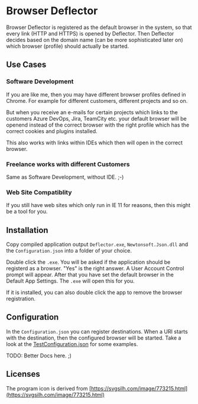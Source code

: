# Browser Deflector

Browser Deflector is registered as the default browser in the system, so that
every link (HTTP and HTTPS) is opened by Deflector. Then Deflector decides based on the domain name (can be more sophisticated later on) which browser (profile) should actually be started.

## Use Cases

### Software Development

If you are like me, then you may have different browser profiles defined in Chrome.
For example for different customers, different projects and so on.

But when you receive an e-mails for certain projects which links to the customers Azure DevOps, Jira,
TeamCity etc. your default browser will be openend instead of the correct
browser with the right profile which has the correct cookies and plugins installed.

This also works with links within IDEs which then will open in the correct browser.

### Freelance works with different Customers

Same as Software Development, without IDE. ;-)

### Web Site Compatiblity

If you still have web sites which only run in IE 11 for reasons, then this might
be a tool for you.

## Installation

Copy compiled application output `Deflector.exe`, `Newtonsoft.Json.dll` and the `Configuration.json` into a folder of your choice.

Double click the `.exe`. You will be asked if the application should be registerd as a
browser. "Yes" is the right answer. A User Account Control prompt will appear. After
that you have set the default browser in the Default App Settings. The `.exe` will open
this for you.

If it is installed, you can also double click the app to remove the browser registration.

## Configuration

In the `Configuration.json` you can register destinations. When a URI starts with the destination,
then the configured browser will be started. Take a look at the [TestConfiguration.json](https://github.com/DerAlbertCom/BrowserDeflector/blob/develop/tests/Deflector.Tests/TestConfiguration.json)
for some examples.

TODO: Better Docs here. ;)

## Licenses

The program icon is derived from [https://svgsilh.com/image/773215.html](https://svgsilh.com/image/773215.html)
